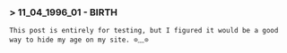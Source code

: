 ### > 11_04_1996_01 - BIRTH
    This post is entirely for testing, but I figured it would be a good way to hide my age on my site. ⊙﹏⊙ 

<br>
